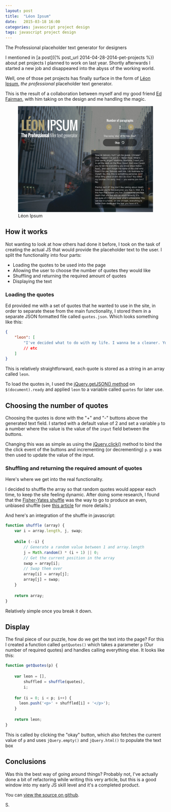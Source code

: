 ```yaml
---
layout: post
title:  "Léon Ipsum"
date:   2015-03-18 16:00
categories: javascript project design
tags: javascript project design
---
```

<p class="post__excerpt">The Professional placeholder text generator for designers</p>

<section>

I mentioned in [a post]({% post_url 2014-04-28-2014-pet-projects %}) about pet projects I planned to work on last year. Shortly afterwards I started a new job and disappeared into the abyss of the working world.

Well, one of those pet projects has finally surface in the form of [Léon Ipsum](http://www.leonipsum.com), *the professional* placeholder text generator.

This is the result of a collaboration between myself and my good friend [Ed Fairman](http://eabfairman.com/), with him taking on the design and me handling the magic.

<figure>
    <img src="/img/post-images/2015/march/2015-03-18-screenshot.png" alt="Screenshot of a website that generates text based on quotes from the movie Léon" />
    <figcaption>Léon Ipsum</figcaption>
</figure>

</section>

<section>

## How it works

Not wanting to look at how others had done it before, I took on the task of creating the actual JS that would provide the placeholder text to the user. I split the functionality into four parts:

- Loading the quotes to be used into the page
- Allowing the user to choose the number of quotes they would like
- Shuffling and returning the required amount of quotes
- Displaying the text

### Loading the quotes

Ed provided me with a set of quotes that he wanted to use in the site, in order to separate these from the main functionality, I stored them in a separate JSON formatted file called `quotes.json`. Which looks something like this:

```json
{
    "leon": [
        "I've decided what to do with my life. I wanna be a cleaner. You wanna be a cleaner? Here, take it. It's a goodbye gift. Go clean. But not with me. I work alone, understand? Alone. Bonnie and Clyde didn't work alone. Thelma and Louise didn't work alone. And they were the best.".
        // etc
    ]
}
```

This is relatively straightforward, each quote is stored as a string in an array called `leon`. 

To load the quotes in, I used the [jQuery.getJSON() method](http://api.jquery.com/jquery.getjson/) on `$(document).ready` and applied `leon` to a variable called `quotes` for later use.

## Choosing the number of quotes

Choosing the quotes is done with the "+" and "-" buttons above the generated text field. I started with a default value of 2 and set a variable `p` to a number where the value is the value of the `input` field between the buttons. 

Changing this was as simple as using the [jQuery.click()](http://api.jquery.com/click/) method to bind the the click event of the buttons and incrementing (or decrementing) `p`. `p` was then used to update the value of the input.

### Shuffling and returning the required amount of quotes

Here's where we get into the real functionality. 

I decided to shuffle the array so that random quotes would appear each time, to keep the site feeling dynamic. After doing some research, I found that the [Fisher-Yates shuffle](http://en.wikipedia.org/wiki/Fisher%E2%80%93Yates_shuffle) was the way to go to produce an even, unbiased shuffle (see [this article](http://spin.atomicobject.com/2014/08/11/fisher-yates-shuffle-randomization-algorithm/) for more details.)

And here's an integration of the shuffle in javascript:

```js
function shuffle (array) {
    var i = array.length, j, swap;

    while (--i) {
        // Generate a random value between 1 and array.length
        j = Math.random() * (i + 1) || 0;
        // Get the current position in the array
        swap = array[i];
        // Swap them over
        array[i] = array[j];
        array[j] = swap;
    }

    return array;
}
```

Relatively simple once you break it down.

## Display

The final piece of our puzzle, how do we get the text into the page? For this I created a function called `getQuotes()` which takes a parameter `p` (Our number of required quotes) and handles calling everything else. It looks like this:

```js
function getQuotes(p) {

    var leon = [],
        shuffled = shuffle(quotes),
        i;

    for (i = 0; i < p; i++) {
      leon.push('<p>' + shuffled[i] + '</p>');
    }

    return leon;
}
```

This is called by clicking the "okay" button, which also fetches the current value of `p` and uses `jQuery.empty()` and `jQuery.html()` to populate the text box

</section>

<section>

## Conclusions

Was this the best way of going around things? Probably not, I've actually done a bit of refactoring while writing this very article, but this is a good window into my early JS skill level and it's a completed product.

You can [view the source on github](https://github.com/ShaunYearStrong/leonipsum).

</section>

<p class="post__signature">S.</p>



